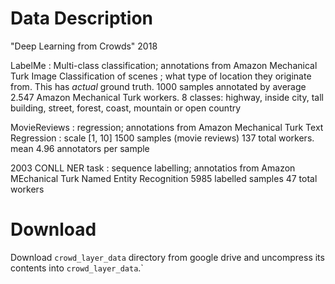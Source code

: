 # Data Description
"Deep Learning from Crowds" 2018

LabelMe : Multi-class classification; annotations from Amazon Mechanical Turk
    Image Classification of scenes ; what type of location they originate from.
    This has _actual_ ground truth.
    1000 samples annotated by average 2.547 Amazon Mechanical Turk workers.
    8 classes:
        highway, inside city, tall building, street, forest, coast, mountain or open country

MovieReviews : regression; annotations from Amazon Mechanical Turk
    Text Regression : scale [1, 10]
    1500 samples (movie reviews)
    137 total workers.
    mean 4.96 annotators per sample

2003 CONLL NER task : sequence labelling; annotatios from Amazon MEchanical Turk
    Named Entity Recognition
    5985 labelled samples
    47 total workers

# Download
Download `crowd_layer_data` directory from google drive and uncompress its contents into `crowd_layer_data`.`

